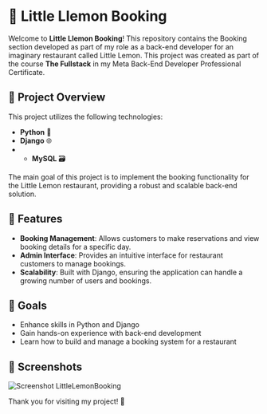 # 🍋 Little Llemon Booking

Welcome to **Little Llemon Booking**! This repository contains the Booking section developed as part of my role as a back-end developer for an imaginary restaurant called Little Lemon. This project was created as part of the course **The Fullstack** in my Meta Back-End Developer Professional Certificate.

## 🚀 Project Overview

This project utilizes the following technologies:
- **Python** 🐍
- **Django** 🌐
- - **MySQL** 🗃️

The main goal of this project is to implement the booking functionality for the Little Lemon restaurant, providing a robust and scalable back-end solution.

## 🌟 Features

- **Booking Management**: Allows customers to make reservations and view booking details for a specific day.
- **Admin Interface**: Provides an intuitive interface for restaurant customers to manage bookings.
- **Scalability**: Built with Django, ensuring the application can handle a growing number of users and bookings.

## 🎯 Goals

- Enhance skills in Python and Django
- Gain hands-on experience with back-end development
- Learn how to build and manage a booking system for a restaurant

## 📸 Screenshots
![Screenshot LittleLemonBooking](https://github.com/fernandavalmed/LittleLemonBooking/assets/141957404/a3b9fe17-bdf2-45c5-b0ff-8ccbca9ab9c0)




Thank you for visiting my project! 🙌
